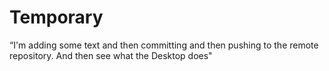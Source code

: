 # Temporary
“I'm adding
some text and then committing and then pushing to the remote repository. And then see
what the Desktop does"
